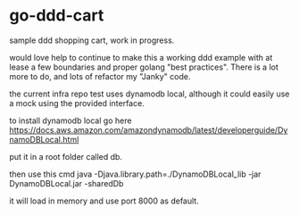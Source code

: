 # go-ddd-cart
sample ddd shopping cart, work in progress.

would love help to continue to make this a working ddd example with at lease a few boundaries and proper golang "best practices".  There is a lot more to do, and lots of refactor my "Janky" code.

the current  infra repo test uses dynamodb local, although it could easily use a mock using the provided interface.

to install dynamodb local go here https://docs.aws.amazon.com/amazondynamodb/latest/developerguide/DynamoDBLocal.html

put it in a root folder called db.

then use this cmd java -Djava.library.path=./DynamoDBLocal_lib -jar DynamoDBLocal.jar -sharedDb

it will load in memory and use port 8000 as default.
